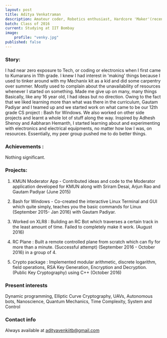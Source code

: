 ```yaml
---
layout: post
title: Aditya Venkatraman
description: Amateur coder, Robotics enthusiast, Hardcore 'Maker'(recently)
batch: Class of 2016
current: Studying at IIT Bombay
image: 
    profile: "venky.jpg"
published: false
---
```

### Story: 

I had near zero exposure to Tech, or coding or electronics when I first came to Kumarans in 11th grade. I knew I had interest in 'making' things because I used to tinker around with my Mechanix kit as a kid and did some carpentry over summer. Mostly used to complain about the unavailability of resources whenever I started on something. Made me give up on many, many things
Basically, like any 16 year old, I had ideas but no direction.
Owing to the fact that we liked learning more than what was there in the curriculum, Gautam Padiyar and I teamed up and we started work on what came to be our 12th grade CS project : Bash for Windows.
We also worked on other side projects and learnt a whole lot of stuff along the way.
Inspired by Adhesh Shenoy and Aabharan Hemanth, I started learning about and experimenting with electronics and electrical equipments, no matter how low I was, on resources.
Essentially, my peer group pushed me to do better things.

### Achievements : 

Nothing significant.

### Projects: 

1. KMUN Moderator App - Contributed ideas and code to the Moderator application developed for KMUN along with Sriram Desai, Arjun Rao and Gautam Padiyar (June 2015)

2. Bash for Windows - Co-created the interactive Linux Terminal and GUI which quite simply, teaches you the basic commands for Linux (September 2015- Jan 2016) with Gautam Padiyar.

3. Worked on XLR8 : Building an RC Bot which traverses a certain track in the least amount of time. Failed to completely make it work. (August 2016)

4. RC Plane : Built a remote controlled plane from scratch which can fly for more than a minute. (Successful attempt) (September 2016 - October 2016) in a group of 4.

5. Crypto package : Implemented modular arithmetic, discrete logarithm, field operations, RSA Key Generation, Encryption and Decryption. (Public Key Cryptography) using C++ (October 2016)


### Present interests

Dynamic programming, Elliptic Curve Cryptography, UAVs, Autonomous bots, Nanoscience, Quantum Mechanics, Time Complexity, System and Control


### Contact info

Always available at adityavenkiitb@gmail.com 

